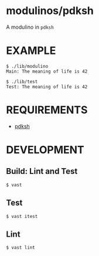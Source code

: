 # modulinos/pdksh

A modulino in `pdksh`

# EXAMPLE

```console
$ ./lib/modulino
Main: The meaning of life is 42

$ ./lib/test
Test: The meaning of life is 42
```

# REQUIREMENTS

* [pdksh](https://directory.fsf.org/wiki/Pdksh)

# DEVELOPMENT

## Build: Lint and Test

```console
$ vast
```

## Test

```console
$ vast itest
```

## Lint

```console
$ vast lint
```
